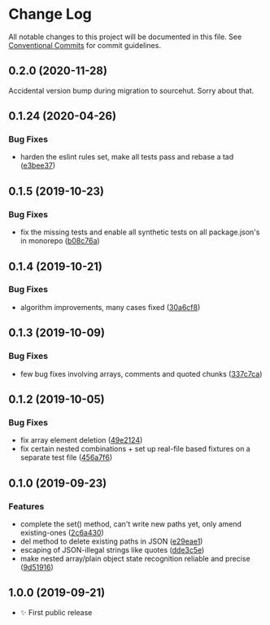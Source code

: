 # Change Log

All notable changes to this project will be documented in this file.
See [Conventional Commits](https://conventionalcommits.org) for commit guidelines.

## 0.2.0 (2020-11-28)

Accidental version bump during migration to sourcehut. Sorry about that.

## 0.1.24 (2020-04-26)

### Bug Fixes

- harden the eslint rules set, make all tests pass and rebase a tad ([e3bee37](https://gitlab.com/codsen/codsen/commit/e3bee37319d31f480a7d25e74c0168dacb64addd))

## 0.1.5 (2019-10-23)

### Bug Fixes

- fix the missing tests and enable all synthetic tests on all package.json's in monorepo ([b08c76a](https://gitlab.com/codsen/codsen/commit/b08c76a51546f9e02450e9bbd8eb3e52be1ecfe4))

## 0.1.4 (2019-10-21)

### Bug Fixes

- algorithm improvements, many cases fixed ([30a6cf8](https://gitlab.com/codsen/codsen/commit/30a6cf8ff639059507935ff348d4d9700ca8fec7))

## 0.1.3 (2019-10-09)

### Bug Fixes

- few bug fixes involving arrays, comments and quoted chunks ([337c7ca](https://gitlab.com/codsen/codsen/commit/337c7cad0935d7b1b2449d6b69175f5a3c02b8c4))

## 0.1.2 (2019-10-05)

### Bug Fixes

- fix array element deletion ([49e2124](https://gitlab.com/codsen/codsen/commit/49e2124))
- fix certain nested combinations + set up real-file based fixtures on a separate test file ([456a7f6](https://gitlab.com/codsen/codsen/commit/456a7f6))

## 0.1.0 (2019-09-23)

### Features

- complete the set() method, can't write new paths yet, only amend existing-ones ([2c6a430](https://gitlab.com/codsen/codsen/commit/2c6a430))
- del method to delete existing paths in JSON ([e29eae1](https://gitlab.com/codsen/codsen/commit/e29eae1))
- escaping of JSON-illegal strings like quotes ([dde3c5e](https://gitlab.com/codsen/codsen/commit/dde3c5e))
- make nested array/plain object state recognition reliable and precise ([9d51916](https://gitlab.com/codsen/codsen/commit/9d51916))

## 1.0.0 (2019-09-21)

- ✨ First public release
